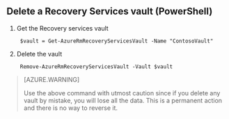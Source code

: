 ## Delete a Recovery Services vault (PowerShell)

1. Get the Recovery services vault

		$vault = Get-AzureRmRecoveryServicesVault -Name "ContosoVault"

2. Delete the vault

		Remove-AzureRmRecoveryServicesVault -Vault $vault

>[AZURE.WARNING]
>
> Use the above command with utmost caution since if you delete any vault by mistake, you will lose all the data. This is a permanent action and there is no way to reverse it.  


